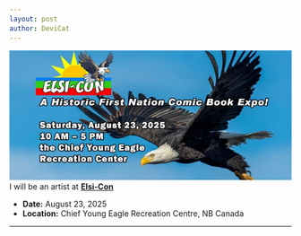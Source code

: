 ```yaml
---
layout: post
author: DeviCat
---
```


![](/img/ElisCon2025.jpg)
I will be an artist at **[Elsi-Con](https://elsi-con.com/)**

<!--card-->

- **Date:** August 23, 2025
- **Location:** Chief Young Eagle Recreation Centre, NB Canada



---
